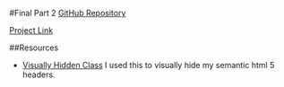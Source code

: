 
#Final Part 2
[GitHub Repository](https://github.com/Cantare83/project_final2_hendricks_christina)

[Project Link](http://www.chrisihendricks.net/project_final2_hendricks_christina/)

##Resources
* [Visually Hidden Class](https://github.com/h5bp/html5-boilerplate/blob/master/src/css/main.css#L107-L169) I used this to visually hide my semantic html 5 headers. 

